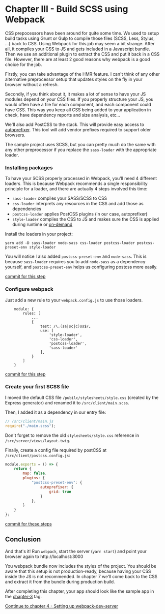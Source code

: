 # Chapter III - Build SCSS using Webpack

CSS prepocessors have been around for quite some time. We used to setup build tasks using Grunt or Gulp to compile 
those files (SCSS, Less, Stylus, ...) back to CSS. Using Webpack for this job may seem a bit strange. After all, it
 compiles your CSS to JS and gets included in a Javascript bundle. Then we use an additional plugin to extract 
 the CSS and put it back in a CSS file. However, there are at least 2 good reasons why webpack is a good choice for the job.
  
Firstly, you can take advantage of the HMR feature. I can't think of any other alternative preprocessor setup that
 updates styles on the fly in your browser without a refresh.

Secondly, if you think about it, it makes a lot of sense to have your JS modules depend on your CSS files. If you 
properly structure your JS, you would often have a file for each component, and each component could have CSS. This 
way you keep all CSS being added to your application in check, have dependency reports and size analysis, etc...

We'll also add PostCSS to the stack. This will provide easy access to [autoprefixer](https://github.com/postcss/autoprefixer).
This tool will add vendor prefixes required to support older browsers.

The sample project uses SCSS, but you can pretty much do the same with any other preprocessor if you replace the 
`sass-loader` with the appropriate loader.

### Installing packages

To have your SCSS properly processed in Webpack, you'll need 4 different loaders. This is because Webpack recommends
a single responsibility principle for a loader, and there are actually 4 steps involved this time:

- `sass-loader` compiles your SASS/SCSS to CSS
- `css-loader` interprets any resources in the CSS and add those as dependencies
- `postcss-loader` applies PostCSS plugins (in our case, autoprefixer)
- `style-loader` compiles the CSS to JS and makes sure the CSS is applied during runtime or
 [on-demand](https://github.com/webpack-contrib/style-loader#useable)

Install the loaders in your project:
```
yarn add -D sass-loader node-sass css-loader postcss-loader postcss-preset-env style-loader
```

You will notice I also added `postcss-preset-env` and `node-sass`. This is because `sass-loader` requires you to add
`node-sass` as a dependency yourself, and `postcss-preset-env` helps us configuring postcss more easily.

[commit for this step](https://github.com/express-webpack-ultimate-guide/sample/commit/593588627dbc11ed67c369e854987162d283b09c)

### Configure webpack

Just add a new rule to your `webpack.config.js` to use those loaders.

```
    module: {
        rules: [
            ...
            {
                test: /\.(sa|sc|c)ss$/,
                use: [
                    'style-loader',
                    'css-loader',
                    'postcss-loader',
                    'sass-loader'
                ],
            }
        ]
    }
```

[commit for this step](https://github.com/express-webpack-ultimate-guide/sample/commit/9f08f8262a5f37bf09416f67ce74b58cf2f8c9b8)

### Create your first SCSS file

I moved the default CSS file `/pubilc/stylesheets/style.css` (created by the Express generator) and renamed it to
 `/src/client/main.scss`.
 
Then, I added it as a dependency in our entry file:
```javascript
// /src/client/main.js
require("./main.scss");
```
Don't forget to remove the old `stylesheets/style.css` reference in `/src/server/views/layout.twig`.

Finally, create a config file required by postCSS at `/src/client/postcss.config.js`:
```javascript
module.exports = () => {
    return {
        map: false,
        plugins: {
            "postcss-preset-env": {
                autoprefixer: {
                    grid: true
                }
            },
        }
    }
};
```

[commit for these steps](https://github.com/express-webpack-ultimate-guide/sample/commit/1a6c2763de9c70d31d91c62db67b3d908663a4fc)

## Conclusion

And that's it! Run `webpack`, start the server (`yarn start`) and point your browser again to http://localhost:3000

You webpack bundle now includes the styles of the project. You should be aware that this setup is not production-ready,
because having your CSS inside the JS is not recommended. In chapter 7 we'll come back to the CSS and extract it from
the bundle during production build.

After completing this chapter, your app should look like the sample app in the
 [chapter-3](https://github.com/express-webpack-ultimate-guide/sample/tree/chapter-3) tag.

[Continue to chapter 4 - Setting up webpack-dev-server](/4-setting-up-webpack-dev-server)
